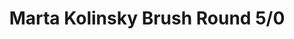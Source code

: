 ---
layout: product
title: "Marta Kolinsky Brush Round 5/0"
price: "600" 
desc: "Četkica od prirodne dlake"
img_path: "/assets/img/MP1009.webp"
brand: "AK"
available: true
special_offer: true
new: false
soon: false
cat: "070000"
subcat: "070200"
subsubcat: "070201"
sifra: "MP1009"
popular: false
---